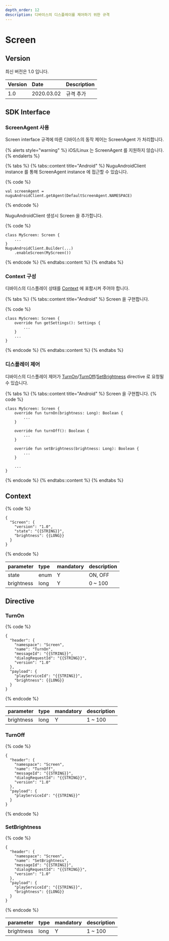 ```yaml
---
depth_order: 12
description: 디바이스의 디스플레이를 제어하기 위한 규격
---
```


# Screen

## Version

최신 버전은 1.0 입니다.

| Version | Date       | Description |
|:--------|:-----------|:------------|
| 1.0     | 2020.03.02 | 규격 추가       |

## SDK Interface

### ScreenAgent 사용

Screen interface 규격에 따른 디바이스의 동작 제어는 ScreenAgent 가 처리합니다.

{% alerts style="warning" %}
iOS/Linux 는 ScreenAgent 를 지원하지 않습니다.
{% endalerts %}

{% tabs %}
{% tabs::content title="Android" %}
NuguAndroidClient instance 를 통해 ScreenAgent instance 에 접근할 수 있습니다.

{% code %}
```text
val screenAgent = nuguAndroidClient.getAgent(DefaultScreenAgent.NAMESPACE)
```
{% endcode %}

NuguAndroidClient 생성시 Screen 을 추가합니다.

{% code %}
```text
class MyScreen: Screen {
    ...
}
NuguAndroidClient.Builder(...)
    .enableScreen(MyScreen())
```
{% endcode %}
{% endtabs::content %}
{% endtabs %}

### Context 구성

디바이스의 디스플레이 상태를 [Context](screen#context) 에 포함시켜 주어야 합니다.

{% tabs %}
{% tabs::content title="Android" %}
Screen 을 구현합니다.

{% code %}
```text
class MyScreen: Screen {
    override fun getSettings(): Settings {
        ...
    }
    ...
}
```
{% endcode %}
{% endtabs::content %}
{% endtabs %}

### 디스플레이 제어

디바이스의 디스플레이 제어가 [TurnOn](screen#turnon)/[TurnOff](screen#turnoff)/[SetBrightness](screen#setbrightness) directive 로 요청될 수 있습니다.

{% tabs %}
{% tabs::content title="Android" %}
Screen 을 구현합니다.
{% code %}
```text
class MyScreen: Screen {
    override fun turnOn(brightness: Long): Boolean {
        ...
    }

    override fun turnOff(): Boolean {
        ...
    }

    override fun setBrightness(brightness: Long): Boolean {
        ...
    }

    ...
}
```
{% endcode %}
{% endtabs::content %}
{% endtabs %}

## Context

{% code %}
```text
{
  "Screen": {
    "version": "1.0",
    "state": "{{STRING}}",
    "brightness": {{LONG}}
  }
}
```
{% endcode %}

| parameter  | type  | mandatory | description  |
|:-----------|:------|:----------|:-------------|
| state      | enum  | Y         | ON, OFF      |
| brightness | long  | Y         | 0 ~ 100      |

## Directive

### TurnOn

{% code %}
```text
{
  "header": {
    "namespace": "Screen",
    "name": "TurnOn",
    "messageId": "{{STRING}}",
    "dialogRequestId": "{{STRING}}",
    "version": "1.0"
  },
  "payload": {
    "playServiceId": "{{STRING}}",
    "brightness": {{LONG}}
  }
}
```
{% endcode %}

| parameter  | type  | mandatory | description |
|:-----------|:------|:----------|:------------|
| brightness | long  | Y         | 1 ~ 100     |

### TurnOff

{% code %}
```text
{
  "header": {
    "namespace": "Screen",
    "name": "TurnOff",
    "messageId": "{{STRING}}",
    "dialogRequestId": "{{STRING}}",
    "version": "1.0"
  },
  "payload": {
    "playServiceId": "{{STRING}}"
  }
}
```
{% endcode %}

### SetBrightness

{% code %}
```text
{
  "header": {
    "namespace": "Screen",
    "name": "SetBrightness",
    "messageId": "{{STRING}}",
    "dialogRequestId": "{{STRING}}",
    "version": "1.0"
  },
  "payload": {
    "playServiceId": "{{STRING}}",
    "brightness": {{LONG}}
  }
}
```
{% endcode %}

| parameter  | type  | mandatory | description |
|:-----------|:------|:----------|:------------|
| brightness | long  | Y         | 1 ~ 100     |

